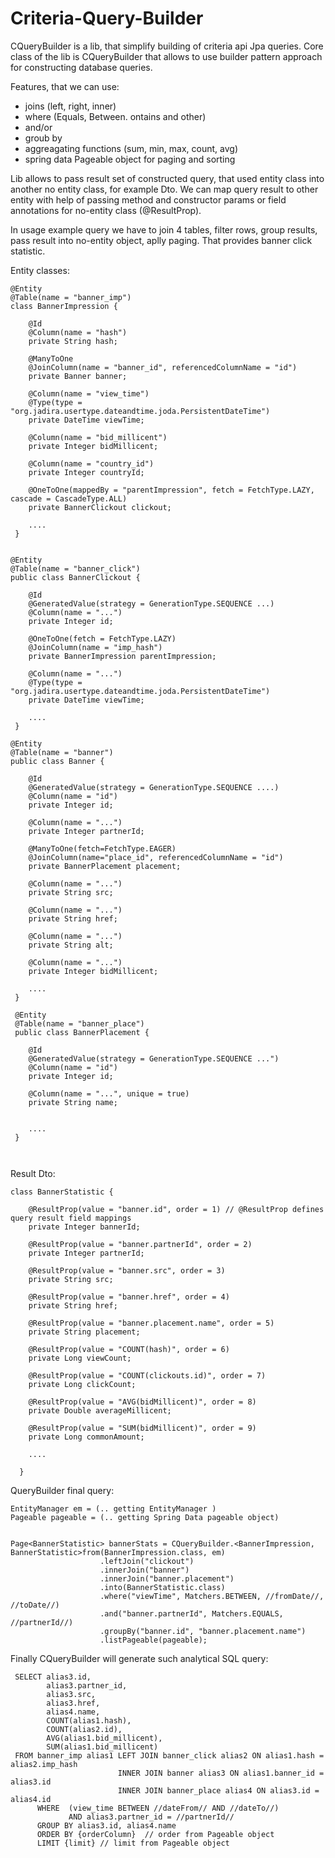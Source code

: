 # Criteria-Query-Builder

CQueryBuilder is a lib, that simplify building of criteria api Jpa queries. 
Core class of the lib is CQueryBuilder that allows to use builder pattern approach for constructing database queries.

Features, that we can use:

 - joins (left, right, inner)
 - where (Equals, Between. ontains and other)
 - and/or 
 - groub by
 - aggreagating functions (sum, min, max, count, avg)
 - spring data Pageable object for paging and sorting
 
 Lib allows to pass result set of constructed query, that used entity class into another no entity class, for example Dto. 
 We can map query result to other entity with help of passing method and constructor params or field annotations for no-entity class (@ResultProp). 

In usage example query we have to join 4 tables, filter rows, group results, pass result into no-entity object, aplly paging. 
That provides banner click statistic.

  
Entity classes: 
```  
@Entity
@Table(name = "banner_imp")
class BannerImpression {

    @Id
    @Column(name = "hash")
    private String hash;

    @ManyToOne
    @JoinColumn(name = "banner_id", referencedColumnName = "id")
    private Banner banner;

    @Column(name = "view_time")
    @Type(type = "org.jadira.usertype.dateandtime.joda.PersistentDateTime")
    private DateTime viewTime;

    @Column(name = "bid_millicent")
    private Integer bidMillicent;

    @Column(name = "country_id")
    private Integer countryId;

    @OneToOne(mappedBy = "parentImpression", fetch = FetchType.LAZY, cascade = CascadeType.ALL)
    private BannerClickout clickout;
    
    ....
 }

 
@Entity
@Table(name = "banner_click")
public class BannerClickout {

    @Id
    @GeneratedValue(strategy = GenerationType.SEQUENCE ...)
    @Column(name = "...")
    private Integer id;

    @OneToOne(fetch = FetchType.LAZY)
    @JoinColumn(name = "imp_hash")
    private BannerImpression parentImpression;

    @Column(name = "...")
    @Type(type = "org.jadira.usertype.dateandtime.joda.PersistentDateTime")
    private DateTime viewTime;
    
    ....
 }
 
@Entity
@Table(name = "banner")
public class Banner {

    @Id
    @GeneratedValue(strategy = GenerationType.SEQUENCE ....)
    @Column(name = "id")
    private Integer id;

    @Column(name = "...")
    private Integer partnerId;

    @ManyToOne(fetch=FetchType.EAGER)
    @JoinColumn(name="place_id", referencedColumnName = "id")
    private BannerPlacement placement;

    @Column(name = "...")
    private String src;

    @Column(name = "...")
    private String href;

    @Column(name = "...")
    private String alt;

    @Column(name = "...")
    private Integer bidMillicent;
  
    ....
 }
 
 @Entity
 @Table(name = "banner_place")
 public class BannerPlacement {

    @Id
    @GeneratedValue(strategy = GenerationType.SEQUENCE ...")
    @Column(name = "id")
    private Integer id;

    @Column(name = "...", unique = true)
    private String name;
    
    
    ....
 }   
    
 
```
   
Result Dto:

```
class BannerStatistic {

    @ResultProp(value = "banner.id", order = 1) // @ResultProp defines query result field mappings
    private Integer bannerId;

    @ResultProp(value = "banner.partnerId", order = 2)
    private Integer partnerId;

    @ResultProp(value = "banner.src", order = 3)
    private String src;

    @ResultProp(value = "banner.href", order = 4)
    private String href;

    @ResultProp(value = "banner.placement.name", order = 5)
    private String placement;

    @ResultProp(value = "COUNT(hash)", order = 6)
    private Long viewCount;

    @ResultProp(value = "COUNT(clickouts.id)", order = 7)
    private Long clickCount;

    @ResultProp(value = "AVG(bidMillicent)", order = 8)
    private Double averageMillicent;

    @ResultProp(value = "SUM(bidMillicent)", order = 9)
    private Long commonAmount;
    
    ....
    
  }       
```  

QueryBuilder final query:

```
EntityManager em = (.. getting EntityManager )
Pageable pageable = (.. getting Spring Data pageable object)


Page<BannerStatistic> bannerStats = CQueryBuilder.<BannerImpression, BannerStatistic>from(BannerImpression.class, em)
                    .leftJoin("clickout")
                    .innerJoin("banner")
                    .innerJoin("banner.placement")
                    .into(BannerStatistic.class)
                    .where("viewTime", Matchers.BETWEEN, //fromDate//, //toDate//)
                    .and("banner.partnerId", Matchers.EQUALS, //partnerId//)
                    .groupBy("banner.id", "banner.placement.name")
                    .listPageable(pageable);
```  

Finally CQueryBuilder will generate such analytical SQL query:

``` 
 SELECT alias3.id,
        alias3.partner_id,
        alias3.src,
        alias3.href,
        alias4.name,
        COUNT(alias1.hash),
        COUNT(alias2.id),
        AVG(alias1.bid_millicent),
        SUM(alias1.bid_millicent)
 FROM banner_imp alias1 LEFT JOIN banner_click alias2 ON alias1.hash = alias2.imp_hash
                        INNER JOIN banner alias3 ON alias1.banner_id = alias3.id
                        INNER JOIN banner_place alias4 ON alias3.id = alias4.id
      WHERE  (view_time BETWEEN //dateFrom// AND //dateTo//) 
             AND alias3.partner_id = //partnerId//
      GROUP BY alias3.id, alias4.name
      ORDER BY {orderColumn}  // order from Pageable object
      LIMIT {limit} // limit from Pageable object
``` 
